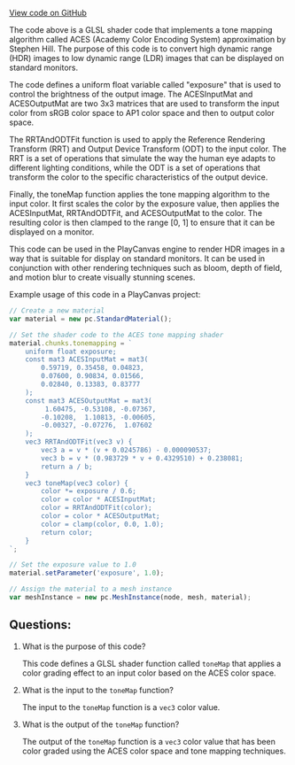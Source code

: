 [View code on GitHub](https://github.com/playcanvas/engine/src/scene/shader-lib/chunks/common/frag/tonemappingAces2.js)

The code above is a GLSL shader code that implements a tone mapping algorithm called ACES (Academy Color Encoding System) approximation by Stephen Hill. The purpose of this code is to convert high dynamic range (HDR) images to low dynamic range (LDR) images that can be displayed on standard monitors. 

The code defines a uniform float variable called "exposure" that is used to control the brightness of the output image. The ACESInputMat and ACESOutputMat are two 3x3 matrices that are used to transform the input color from sRGB color space to AP1 color space and then to output color space. 

The RRTAndODTFit function is used to apply the Reference Rendering Transform (RRT) and Output Device Transform (ODT) to the input color. The RRT is a set of operations that simulate the way the human eye adapts to different lighting conditions, while the ODT is a set of operations that transform the color to the specific characteristics of the output device. 

Finally, the toneMap function applies the tone mapping algorithm to the input color. It first scales the color by the exposure value, then applies the ACESInputMat, RRTAndODTFit, and ACESOutputMat to the color. The resulting color is then clamped to the range [0, 1] to ensure that it can be displayed on a monitor. 

This code can be used in the PlayCanvas engine to render HDR images in a way that is suitable for display on standard monitors. It can be used in conjunction with other rendering techniques such as bloom, depth of field, and motion blur to create visually stunning scenes. 

Example usage of this code in a PlayCanvas project:

```javascript
// Create a new material
var material = new pc.StandardMaterial();

// Set the shader code to the ACES tone mapping shader
material.chunks.tonemapping = `
    uniform float exposure;
    const mat3 ACESInputMat = mat3(
        0.59719, 0.35458, 0.04823,
        0.07600, 0.90834, 0.01566,
        0.02840, 0.13383, 0.83777
    );
    const mat3 ACESOutputMat = mat3(
         1.60475, -0.53108, -0.07367,
        -0.10208,  1.10813, -0.00605,
        -0.00327, -0.07276,  1.07602
    );
    vec3 RRTAndODTFit(vec3 v) {
        vec3 a = v * (v + 0.0245786) - 0.000090537;
        vec3 b = v * (0.983729 * v + 0.4329510) + 0.238081;
        return a / b;
    }
    vec3 toneMap(vec3 color) {
        color *= exposure / 0.6;
        color = color * ACESInputMat;
        color = RRTAndODTFit(color);
        color = color * ACESOutputMat;
        color = clamp(color, 0.0, 1.0);
        return color;
    }
`;

// Set the exposure value to 1.0
material.setParameter('exposure', 1.0);

// Assign the material to a mesh instance
var meshInstance = new pc.MeshInstance(node, mesh, material);
```
## Questions: 
 1. What is the purpose of this code?
    
    This code defines a GLSL shader function called `toneMap` that applies a color grading effect to an input color based on the ACES color space.

2. What is the input to the `toneMap` function?
    
    The input to the `toneMap` function is a `vec3` color value.

3. What is the output of the `toneMap` function?
    
    The output of the `toneMap` function is a `vec3` color value that has been color graded using the ACES color space and tone mapping techniques.